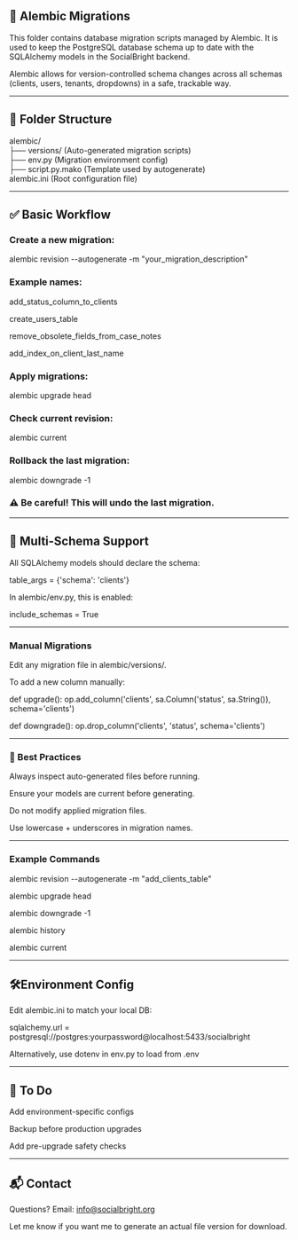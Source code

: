 ## 📜 Alembic Migrations

This folder contains database migration scripts managed by Alembic. It is used to keep the PostgreSQL database schema up to date with the SQLAlchemy models in the SocialBright backend.

Alembic allows for version-controlled schema changes across all schemas (clients, users, tenants, dropdowns) in a safe, trackable way.

---

## 📁 Folder Structure
alembic/  
├── versions/ (Auto-generated migration scripts)  
├── env.py (Migration environment config)  
├── script.py.mako (Template used by autogenerate)  
alembic.ini (Root configuration file)  

---

## ✅ Basic Workflow

### Create a new migration:

alembic revision --autogenerate -m "your_migration_description"

### Example names:

add_status_column_to_clients

create_users_table

remove_obsolete_fields_from_case_notes

add_index_on_client_last_name

### Apply migrations:

alembic upgrade head

### Check current revision:

alembic current

### Rollback the last migration:

alembic downgrade -1

### ⚠️ Be careful! This will undo the last migration.

---

## 🧠 Multi-Schema Support

All SQLAlchemy models should declare the schema:

table_args = {'schema': 'clients'}

In alembic/env.py, this is enabled:

include_schemas = True

---

### Manual Migrations
Edit any migration file in alembic/versions/.

To add a new column manually:

def upgrade():
op.add_column('clients', sa.Column('status', sa.String()), schema='clients')

def downgrade():
op.drop_column('clients', 'status', schema='clients')

---

### 🚨 Best Practices
Always inspect auto-generated files before running.

Ensure your models are current before generating.

Do not modify applied migration files.

Use lowercase + underscores in migration names.

---

### Example Commands

alembic revision --autogenerate -m "add_clients_table"

alembic upgrade head

alembic downgrade -1

alembic history

alembic current

---

## 🛠️Environment Config

Edit alembic.ini to match your local DB:

sqlalchemy.url = postgresql://postgres:yourpassword@localhost:5433/socialbright

Alternatively, use dotenv in env.py to load from .env

---

## 🔄 To Do

Add environment-specific configs

Backup before production upgrades

Add pre-upgrade safety checks

---

## 📬 Contact
Questions? Email: info@socialbright.org

Let me know if you want me to generate an actual file version for download.

